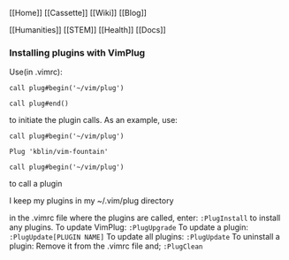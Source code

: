 [[Home]]
[[Cassette]]
[[Wiki]]
[[Blog]]

[[Humanities]]
[[STEM]]
[[Health]]
[[Docs]]

### Installing plugins with VimPlug
Use(in .vimrc):
```
call plug#begin('~/vim/plug')

call plug#end()
```
to initiate the plugin calls.
As an example, use:
```
call plug#begin('~/vim/plug')

Plug 'kblin/vim-fountain'

call plug#begin('~/vim/plug')
```
to call a plugin

I keep my plugins in my ~/.vim/plug directory

in the .vimrc file where the plugins are called, enter:
`:PlugInstall` to install any plugins.
To update VimPlug:
`:PlugUpgrade`
To update a plugin:
`:PlugUpdate[PLUGIN NAME]`
To update all plugins:
`:PlugUpdate`
To uninstall a plugin:
Remove it from the .vimrc file and;
`:PlugClean`


